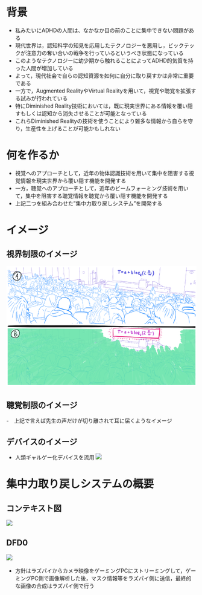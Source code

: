# 背景
- 私みたいにADHDの人間は、なかなか目の前のことに集中できない問題がある
- 現代世界は，認知科学の知見を応用したテクノロジーを悪用し，ビックテックが注意力の奪い合いの戦争を行っているというべき状態になっている
- このようなテクノロジーに幼少期から触れることによってADHD的気質を持った人間が増加している
- よって，現代社会で自らの認知資源を如何に自分に取り戻すかは非常に重要である
- 一方で，Augmented RealityやVirtual Realityを用いて，視覚や聴覚を拡張する試みが行われている
- 特にDiminished Reality技術においては，既に現実世界にある情報を覆い隠すもしくは認知から消失させることが可能となっている
- これらDiminished Realityの技術を使うことにより雑多な情報から自らを守り，生産性を上げることが可能かもしれない

# 何を作るか
- 視覚へのアプローチとして，近年の物体認識技術を用いて集中を阻害する視覚情報を現実世界から覆い隠す機能を開発する
- 一方，聴覚へのアプローチとして，近年のビームフォーミング技術を用いて，集中を阻害する聴覚情報を聴覚から覆い隠す機能を開発する
- 上記二つを組み合わせた”集中力取り戻しシステム”を開発する


# イメージ
## 視界制限のイメージ
![](images/20231202123049.png)

## 聴覚制限のイメージ
-　上記で言えば先生の声だけが切り離されて耳に届くようなイメージ

## デバイスのイメージ
- 人類ギャルゲー化デバイスを流用
![](20231202123344.png)
# 集中力取り戻しシステムの概要
## コンテキスト図
![](\images\context.drawio.svg)

## DFD0
![](\images\dfd0.drawio.svg)
- 方針はラズパイからカメラ映像をゲーミングPCにストリーミングして，ゲーミングPC側で画像解析した後，マスク情報等をラズパイ側に送信，最終的な画像の合成はラズパイ側で行う

